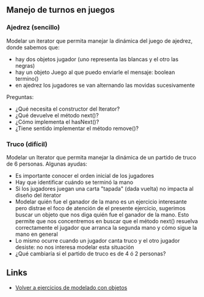 
## Manejo de turnos en juegos

### Ajedrez (sencillo)

Modelar un iterator que permita manejar la dinámica del juego de ajedrez, donde sabemos que:

- hay dos objetos jugador (uno representa las blancas y el otro las negras)
- hay un objeto Juego al que puedo enviarle el mensaje: boolean termino()
- en ajedrez los jugadores se van alternando las movidas sucesivamente

Preguntas: 

- ¿Qué necesita el constructor del Iterator?
- ¿Qué devuelve el método next()?
- ¿Cómo implementa el hasNext()?
- ¿Tiene sentido implementar el método remove()?

### Truco (difícil)

Modelar un Iterator que permita manejar la dinámica de un partido de truco de 6 personas. Algunas ayudas:

- Es importante conocer el orden inicial de los jugadores
- Hay que identificar cuándo se terminó la mano
- Si los jugadores juegan una carta "tapada" (dada vuelta) no impacta al diseño del iterator
- Modelar quién fue el ganador de la mano es un ejercicio interesante pero distrae el foco de atención de el presente ejercicio, sugerimos buscar un objeto que nos diga quién fue el ganador de la mano. Esto permite que nos concentremos en buscar que el método next() resuelva correctamente el jugador que arranca la segunda mano y cómo sigue la mano en general
- Lo mismo ocurre cuando un jugador canta truco y el otro jugador desiste: no nos interesa modelar esta situación
- ¿Qué cambiaría si el partido de truco es de 4 ó 2 personas?

## Links

- [Volver a ejercicios de modelado con objetos](index.md)
